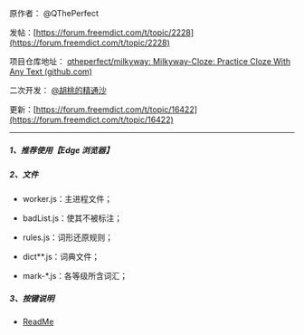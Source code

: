 原作者： @QThePerfect

发帖：[https://forum.freemdict.com/t/topic/2228](https://forum.freemdict.com/t/topic/2228)

项目仓库地址： [qtheperfect/milkyway: Milkyway-Cloze: Practice Cloze With Any Text (github.com)](https://github.com/qtheperfect/milkyway/)



二次开发： [@胡桃的精通沙](https://space.bilibili.com/96466254)

更新：[https://forum.freemdict.com/t/topic/16422](https://forum.freemdict.com/t/topic/16422)

---

##### 1、推荐使用【**Edge 浏览器**】

##### 2、文件

- worker.js：主进程文件；

- badList.js：使其不被标注；

- rules.js：词形还原规则；

- dict\*\*.js：词典文件；

- mark-*.js：各等级所含词汇；

##### 3、按键说明

- [ReadMe ](https://mingri159.github.io/myBlog/pages/e189d2/)
